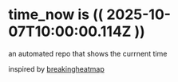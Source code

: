 # time_now is (( 2025-10-07T10:00:00.114Z ))

an automated repo that shows the currnent time

inspired by [breakingheatmap](https://github.com/breakingheatmap/breakingheatmap)